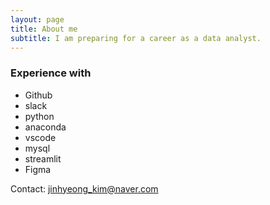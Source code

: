 ```yaml
---
layout: page
title: About me
subtitle: I am preparing for a career as a data analyst.
---
```


### Experience with

- Github
- slack
- python
- anaconda
- vscode
- mysql
- streamlit
- Figma


Contact: jinhyeong_kim@naver.com
